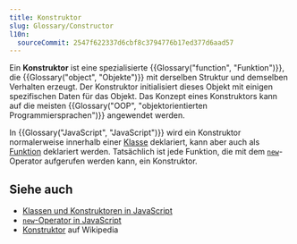 ```yaml
---
title: Konstruktor
slug: Glossary/Constructor
l10n:
  sourceCommit: 2547f622337d6cbf8c3794776b17ed377d6aad57
---
```


Ein **Konstruktor** ist eine spezialisierte {{Glossary("function", "Funktion")}}, die {{Glossary("object", "Objekte")}} mit derselben Struktur und demselben Verhalten erzeugt. Der Konstruktor initialisiert dieses Objekt mit einigen spezifischen Daten für das Objekt. Das Konzept eines Konstruktors kann auf die meisten {{Glossary("OOP", "objektorientierten Programmiersprachen")}} angewendet werden.

In {{Glossary("JavaScript", "JavaScript")}} wird ein Konstruktor normalerweise innerhalb einer [Klasse](/de/docs/Web/JavaScript/Reference/Classes) deklariert, kann aber auch als [Funktion](/de/docs/Web/JavaScript/Reference/Functions) deklariert werden. Tatsächlich ist jede Funktion, die mit dem [`new`](/de/docs/Web/JavaScript/Reference/Operators/new)-Operator aufgerufen werden kann, ein Konstruktor.

## Siehe auch

- [Klassen und Konstruktoren in JavaScript](/de/docs/Learn_web_development/Extensions/Advanced_JavaScript_objects/Classes_in_JavaScript#classes_and_constructors)
- [`new`-Operator in JavaScript](/de/docs/Web/JavaScript/Reference/Operators/new)
- [Konstruktor](https://en.wikipedia.org/wiki/Constructor_%28object-oriented_programming%29) auf Wikipedia
